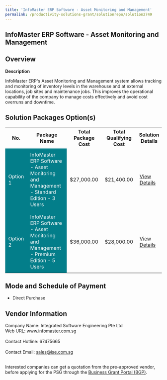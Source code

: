 ```yaml
---
title: 'InfoMaster ERP Software - Asset Monitoring and Management'
permalink: /productivity-solutions-grant/solutionrepo/solution2749
---
```


## InfoMaster ERP Software - Asset Monitoring and Management

## Overview

**Description**

InfoMaster ERP's Asset Monitoring and Management system allows tracking and monitoring of inventory levels in the warehouse and at external locations, job sites and maintenance jobs. This improves the operational capability of the company to manage costs effectively and avoid cost overruns and downtime.

## Solution Packages Option(s)

<table>
<tr>
<th><b>No.</b></th>
<th><b>Package Name</b></th>
<th><b>Total Package Cost</b></th>
<th><b>Total Qualifying Cost</b></th>
<th><b>Solution Details</b></th>
</tr>
<tr>
<td style='padding: 10px; background-color: #037E8A; color: #FFFFFF;'>Option 1</td>
<td style='padding: 10px; background-color: #037E8A; color: #FFFFFF;'>InfoMaster ERP Software - Asset Monitoring and Management - Standard Edition - 3 Users</td>
<td style='padding: 10px;'>$27,000.00</td>
<td style='padding: 10px;'>$21,400.00</td>
<td style='padding: 10px;'><a href='/images/psg/Integrated_Software_Engin_20200780_Desensitised_Annex_3_Part_1.pdf' target='_blank'>View Details</a></td>
</tr>
<tr>
<td style='padding: 10px; background-color: #037E8A; color: #FFFFFF;'>Option 2</td>
<td style='padding: 10px; background-color: #037E8A; color: #FFFFFF;'>InfoMaster ERP Software - Asset Monitoring and Management - Premium Edition - 5 Users</td>
<td style='padding: 10px;'>$36,000.00</td>
<td style='padding: 10px;'>$28,000.00</td>
<td style='padding: 10px;'><a href='/images/psg/Integrated_Software_Engin_20200780_Desensitised_Annex_3_Part_2.pdf' target='_blank'>View Details</a></td>
</tr>
</table>

## Mode and Schedule of Payment

 - Direct Purchase

## Vendor Information

 Company Name: Integrated Software Engineering Pte Ltd<br>Web URL: www.infomaster.com.sg <br><br>Contact Hotline: 67475665 <br><br>Contact Email: sales@ise.com.sg <br><br>

Interested companies can get a quotation from the pre-approved vendor, before applying for the PSG through the <a href='https://www.businessgrants.gov.sg/' target='_blank' rel='noopener'>Business Grant Portal (BGP)</a>.

<script src="/jquery/resize-tables.js"></script>
